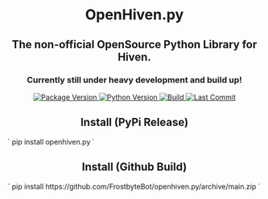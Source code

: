 
<h1 align="center">OpenHiven.py</h1>
<h2 align="center">The non-official OpenSource Python Library for Hiven.</h2> <!-- Always close your tags, kids. -->
<h3 align="center">Currently still under heavy development and build up!</h3>
<p align="center">
  <a href="https://github.com/FrostbyteBot/openhiven.py">
    <img alt="Package Version" src="https://img.shields.io/badge/package%20version-not%20released-red" />
    <img alt="Python Version" src="https://img.shields.io/badge/python->=3.8-blue" />
    <img alt="Build" src="https://img.shields.io/github/workflow/status/FrostbyteBot/openhiven.py/CodeQL?logo=github&color=blue" />
    <img alt="Last Commit" src="https://img.shields.io/github/last-commit/FrostbyteBot/openhiven.py?logo=github&color=blue" />
  </a>
  <br>
</p>

<h2 align="center">Install (PyPi Release)</h2>
` pip install openhiven.py `
<h2 align="center">Install (Github Build)</h2>
` pip install https://github.com/FrostbyteBot/openhiven.py/archive/main.zip `

